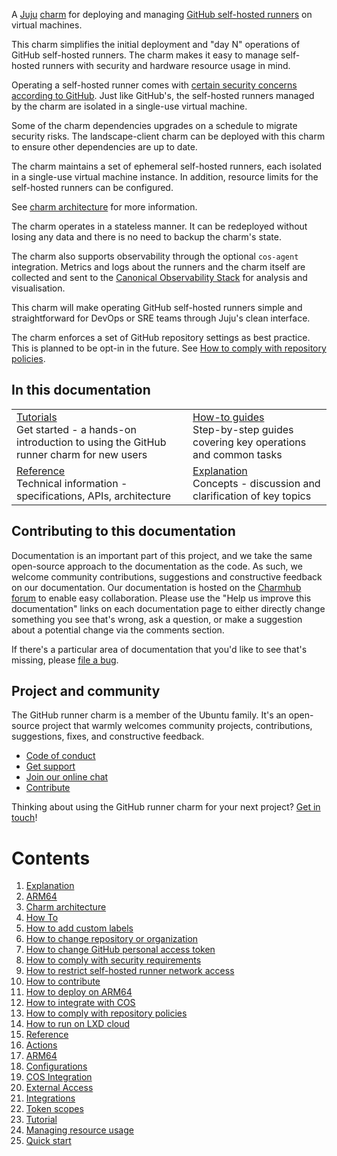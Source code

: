 A [Juju](https://juju.is/) [charm](https://juju.is/docs/olm/charmed-operators) for deploying and managing [GitHub self-hosted runners](https://docs.github.com/en/actions/hosting-your-own-runners/managing-self-hosted-runners/about-self-hosted-runners) on virtual machines.

This charm simplifies the initial deployment and "day N" operations of GitHub self-hosted runners. The charm makes it easy to manage self-hosted runners with security and hardware resource usage in mind.

Operating a self-hosted runner comes with [certain security concerns according to GitHub](https://docs.github.com/en/actions/hosting-your-own-runners/managing-self-hosted-runners/about-self-hosted-runners#self-hosted-runner-security).
Just like GitHub's, the self-hosted runners managed by the charm are isolated in a single-use virtual machine.

Some of the charm dependencies upgrades on a schedule to migrate security risks. The landscape-client charm can be deployed with this charm to ensure other dependencies are up to date.

The charm maintains a set of ephemeral self-hosted runners, each isolated in a single-use virtual machine instance. In addition, resource limits for the self-hosted runners can be configured.

See [charm architecture](https://charmhub.io/github-runner/docs/explanation-charm-architecture) for more information.

The charm operates in a stateless manner. It can be redeployed without losing any data and there is no need to backup the charm's state.

The charm also supports observability through the optional `cos-agent` integration.
Metrics and logs about the runners and the charm itself are collected and sent to the [Canonical Observability Stack](https://charmhub.io/topics/canonical-observability-stack) for analysis and visualisation.

This charm will make operating GitHub self-hosted runners simple and straightforward for DevOps or SRE teams through Juju's clean interface.

The charm enforces a set of GitHub repository settings as best practice. This is planned to be opt-in in the future. See [How to comply with repository policies](https://charmhub.io/github-runner/docs/how-to-repo-policy).

## In this documentation

| | |
|--|--|
|  [Tutorials](https://charmhub.io/github-runner/docs/tutorial-quick-start)</br>  Get started - a hands-on introduction to using the GitHub runner charm for new users </br> | [How-to guides](https://charmhub.io/github-runner/docs/how-to-change-path) </br> Step-by-step guides covering key operations and common tasks |
| [Reference](https://charmhub.io/github-runner/docs/reference-actions) </br> Technical information - specifications, APIs, architecture | [Explanation](https://charmhub.io/github-runner/docs/explanation-charm-architecture) </br> Concepts - discussion and clarification of key topics  |

## Contributing to this documentation

Documentation is an important part of this project, and we take the same open-source approach to the documentation as the code. As such, we welcome community contributions, suggestions and constructive feedback on our documentation. Our documentation is hosted on the [Charmhub forum](https://discourse.charmhub.io/t/github-runner-documentation-overview/7817) to enable easy collaboration. Please use the "Help us improve this documentation" links on each documentation page to either directly change something you see that's wrong, ask a question, or make a suggestion about a potential change via the comments section.

If there's a particular area of documentation that you'd like to see that's missing, please [file a bug](https://github.com/canonical/github-runner-operator/issues).

## Project and community

The GitHub runner charm is a member of the Ubuntu family. It's an open-source project that warmly welcomes community projects, contributions, suggestions, fixes, and constructive feedback.

- [Code of conduct](https://ubuntu.com/community/code-of-conduct)
- [Get support](https://discourse.charmhub.io/)
- [Join our online chat](https://matrix.to/#/#charmhub-charmdev:ubuntu.com)
- [Contribute](Contribute)

Thinking about using the GitHub runner charm for your next project? [Get in touch](https://chat.charmhub.io/charmhub/channels/charm-dev)!

# Contents

1. [Explanation](explanation)
  1. [ARM64](explanation/arm64.md)
  1. [Charm architecture](explanation/charm-architecture.md)
1. [How To](how-to)
  1. [How to add custom labels](how-to/add-custom-labels.md)
  1. [How to change repository or organization](how-to/change-path.md)
  1. [How to change GitHub personal access token](how-to/change-token.md)
  1. [How to comply with security requirements](how-to/comply-security.md)
  1. [How to restrict self-hosted runner network access](how-to/configure-denylist.md)
  1. [How to contribute](how-to/contribute.md)
  1. [How to deploy on ARM64](how-to/deploy-on-arm64.md)
  1. [How to integrate with COS](how-to/integrate-with-cos.md)
  1. [How to comply with repository policies](how-to/repo-policy.md)
  1. [How to run on LXD cloud](how-to/run-on-lxd.md)
1. [Reference](reference)
  1. [Actions](reference/actions.md)
  1. [ARM64](reference/arm64.md)
  1. [Configurations](reference/configurations.md)
  1. [COS Integration](reference/cos.md)
  1. [External Access](reference/external-access.md)
  1. [Integrations](reference/integrations.md)
  1. [Token scopes](reference/token-scopes.md)
1. [Tutorial](tutorial)
  1. [Managing resource usage](tutorial/managing-resource-usage.md)
  1. [Quick start](tutorial/quick-start.md)
